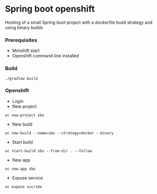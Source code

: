 # Spring boot openshift

Hosting of a small Spring boot project with a dockerfile build strategy and using binary builds

### Prerequisites
- Minishift start
- Openshift command line installed

### Build
```
./gradlew build
```

### Openshift
- Login
- New project
```
oc new-project sbo
```
- New build
```
oc new-build --name=sbo --strategy=docker --binary
```
- Start build
```
oc start-build sbo --from-dir . --follow
```
- New app
```
oc new-app sbo
```
- Expose service
```
oc expose svc/sbo
```

